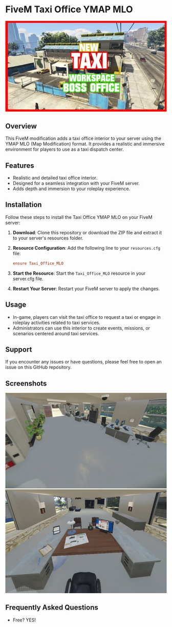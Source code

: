 # FiveM Taxi Office YMAP MLO

![Preview Image](images/d504f2-miniature.webp)

## Overview

This FiveM modification adds a taxi office interior to your server using the YMAP MLO (Map Modification) format. It provides a realistic and immersive environment for players to use as a taxi dispatch center.

## Features

- Realistic and detailed taxi office interior.
- Designed for a seamless integration with your FiveM server.
- Adds depth and immersion to your roleplay experience.

## Installation

Follow these steps to install the Taxi Office YMAP MLO on your FiveM server:

1. **Download**: Clone this repository or download the ZIP file and extract it to your server's resources folder.

2. **Resource Configuration**: Add the following line to your `resources.cfg` file:

    ```ini
    ensure Taxi_Office_MLO
    ```

3. **Start the Resource**: Start the `Taxi_Office_MLO` resource in your server.cfg file.

4. **Restart Your Server**: Restart your FiveM server to apply the changes.

## Usage

- In-game, players can visit the taxi office to request a taxi or engage in roleplay activities related to taxi services.
- Administrators can use this interior to create events, missions, or scenarios centered around taxi services.

## Support

If you encounter any issues or have questions, please feel free to open an issue on this GitHub repository.

## Screenshots

![Screenshot 1](images/1ueZ188.png)
![Screenshot 2](images/UbZZVHd.png)


## Frequently Asked Questions

- Free? YES!